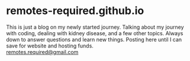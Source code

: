 # remotes-required.github.io
This is just a blog on my newly started journey. Talking about my journey with coding, dealing with kidney disease, and a few other topics.
Always down to answer questions and learn new things. Posting here until I can save for website and hosting funds.
<br>
remotes.required@gmail.com

